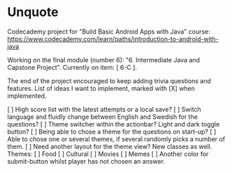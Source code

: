 # Unquote

Codecademy project for "Build Basic Android Apps with Java" course:
https://www.codecademy.com/learn/paths/introduction-to-android-with-java

Working on the final module (number 6): "6. Intermediate Java and Capstone Project".
Currently on item: [ 6-C ].

The end of the project encouraged to keep adding trivia questions and features.
List of ideas I want to implement, marked with [X] when implemented.

[ ] High score list with the latest attempts or a local save?
[ ] Switch language and fluidly change between English and Swedish for the questions?
[ ] Theme switcher within the actionbar? Light and dark toggle button?
[ ] Being able to chose a theme for the questions on start-up?
    [ ] Able to chose one or several themes, if several randomly picks a number of them.
    [ ] Need another layout for the theme view? New classes as well.
        Themes:
        [ ] Food
        [ ] Cultural
        [ ] Movies
        [ ] Memes
[ ] Another color for submit-button whilst player has not chosen an answer.